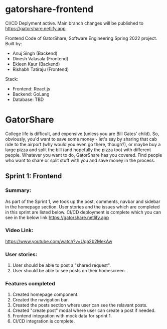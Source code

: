 # gatorshare-frontend

CI/CD Deplyment active. Main branch changes will be published to https://gatorshare.netlify.app

Frontend Code of GatorShare, Software Engineering Spring 2022 project.
Built by:
- Anuj Singh (Backend)
- Dinesh Valasala (Frontend)
- Ekleen Kaur (Backend)
- Rishabh Tatiraju (Frontend)

Stack:
- Frontend: React.js
- Backend: GoLang
- Database: TBD

# GatorShare

College life is difficult, and expensive (unless you are Bill Gates' child). So, obviously, you'd want to save some money - let's say by sharing that cab ride to the airport (why would you even go there, though?), or maybe buy a large pizza and split the bill (and hopefully the pizza too) with different people. Whatever you want to do, GatorShare has you covered. Find people who want to share or split stuff with you and save money in the process.

## Sprint 1: Frontend
### Summary:
As part of the Sprint 1, we took up the post, comments, navbar and sidebar in the homepage section. User stories and the issues which are completed in this sprint are listed below. CI/CD deployment is complete which you can see in the below link
https://gatorshare.netlify.app

### Video Link:
https://www.youtube.com/watch?v=Uqa2b2MekAw

### User stories:
1. User should be able to post a "shared request".
2. User should be able to see posts on their homescreen.

### Features completed
1. Created homepage component.
2. Created the navigation bar.
3. Created the posts section where user can see the relavant posts.
4. Created "create post" modal where user can create a post if needed.
5. Frontend integration with mock data for sprint 1.
6. CI/CD integration is complete.

